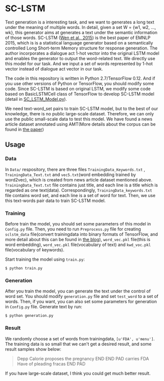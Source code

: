 # SC-LSTM
Text generation is a interesting task, and we want to generates a long text under the meaning of multiple words. In detail, given a set W = {w1, w2, ..., wk}, this generator aims at generates a text under the semantic information of those words. SC-LSTM ([Wen et al., 2015](http://www.emnlp2015.org/proceedings/EMNLP/pdf/EMNLP199.pdf)) is the best paper of EMNLP 2015, which is is a statistical language generator based on a semantically controlled Long Short-term Memory structure for response generation. The author incorporates a dialogue act 1-hot vector into the original LSTM model and enables the generator to output the word-related text. We directly use this model for our task. And we input a set of words represented by 1-hot vector instead of dialogue act vector in our task.

The code in this repository is written in Python 2.7/TensorFlow 0.12. And if you use other versions of Python or TensorFlow, you should modify some code. Since SC-LSTM is based on original LSTM, we modify some code based on BasicLSTMCell class of TensorFlow to develop SC-LSTM model (detail in [SC_LSTM_Model.py](https://github.com/hit-computer/SC-LSTM/blob/master/SC_LSTM_Model.py)). 

We need text-word_set pairs to train SC-LSTM model, but to the best of our knowledge, there is no public large-scale dataset. Therefore, we can only use the public small-scale data to test this model. We have found a news article dataset annotated using AMT(More details about the corpus can be found in [the paper](http://www.cs.cmu.edu/~lmarujo/publications/lmarujo_LREC_2012.pdf))

## Usage

### Data

In `Data/` respository, there are three files `TrainingData_Keywords.txt` , `TrainingData_Text.txt` and `vec5.txt`(word embedding trained by word2vec), which is created from news article dataset mentioned above. `TrainingData_Text.txt` file contains just title, and each line is a title which is regarded as one text(data). Correspondingly, `TrainingData_keywords.txt` file contains word set, and each line is a set of word for text. Then, we use this text-words pair data to train SC-LSTM model.

### Training

Before train the model, you should set some parameters of this model in `Config.py` file. Then, you need to run `Preprocess.py` file for creating `sclstm_data` file(convert trainingdata into binary formats of TensorFlow, and more detail about this can be found in [the blog](https://indico.io/blog/tensorflow-data-inputs-part1-placeholders-protobufs-queues/)), `word_vec.pkl` file(this is word embedding), `word_vec.pkl` file(vocabulary of text) and `kwd_voc.pkl` file(vocabulary of keywords). 

Start training the model using `train.py`:

```
$ python train.py
```

### Generation

After you train the model, you can generate the text under the control of word set. You should modify `generation.py` file and set `test_word` to a set of words. Then, if you want, you can also set some parameters for generation in `Config.py` file. Generate text by run:

```
$ python generation.py
```

### Result

We randomly choose a set of words from trainingdata, `[u'FDA', u'menu']`. The training data is so small that we can't get a desired result, and some result samples show below:

>Depp Calorie proposes the pregnancy END END PAD
>carries FDA Have of pleading fracas END PAD

If you have large-scale dataset, I think you could get much better result.
